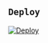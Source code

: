 ## `Deploy`
[![Deploy](https://www.herokucdn.com/deploy/button.svg)](https://heroku.com/deploy?template=https://github.com/Marvellls/vellbot/)



